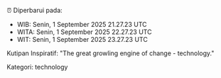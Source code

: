 ⏰ Diperbarui pada:
- WIB: Senin, 1 September 2025 21.27.23 UTC
- WITA: Senin, 1 September 2025 22.27.23 UTC
- WIT: Senin, 1 September 2025 23.27.23 UTC

Kutipan Inspiratif:
"The great growling engine of change - technology."


Kategori: technology

